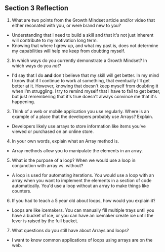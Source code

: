 ## Section 3 Reflection

1. What are two points from the Growth Mindset article and/or video that either resonated with you, or were brand new to you?
- Understanding that I need to build a skill and that it's not just inherent will contribute to my motivation long term.
- Knowing that where I grew up, and what my past is, does not determine my capabilities will help me keep from doubting myself.

2. In which ways do you currently demonstrate a Growth Mindset? In which ways do you _not_?
- I'd say that I do **and** don't believe that my skill will get better. In my mind I know that if I continue to work at something, that eventually I'll get better at it. However, knowing that doesn't keep myself from doubting it when I'm struggling. I try to remind myself that I have to fail to get better, but just remembering that it's true doesn't always convince me that it's happening.  

3. Think of a web or mobile application you use regularly. Where is an example of a place that the developers probably use Arrays? Explain.
- Developers likely use arrays to store information like items you've viewed or purchased on an online store.

4. In your own words, explain what an Array method is.
- Array methods allow you to manipulate the elements in an array.

5. What is the purpose of a loop? When we would use a loop in conjunction with array vs. without?
- A loop is used for automating iterations. You would use a loop with an array when you want to implement the elements in a section of code automatically. You'd use a loop without an array to make things like counters.

6. If you had to teach a 5 year old about loops, how would you explain it?
- Loops are like icemakers. You can manually fill multiple trays until you have a bucket of ice, or you can have an icemaker create ice until the lever is raised by the full bucket.

7. What questions do you still have about Arrays and loops?
- I want to know common applications of loops using arrays are on the web.
